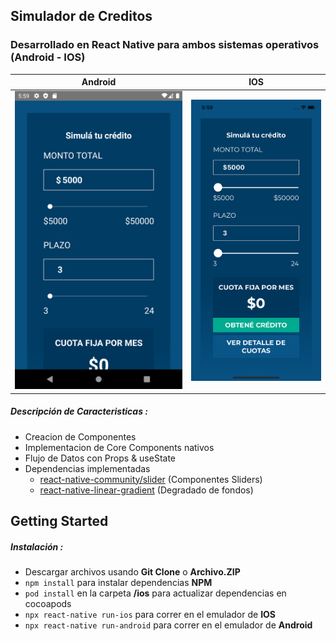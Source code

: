 ## Simulador de Creditos

### Desarrollado en React Native para ambos sistemas operativos (Android - IOS)
| Android |   IOS  |
|----------|-----------|
| ![Android Demo](https://github.com/cristhianpabon/RN-SimuladorCreditos/blob/master/Demo/Android.png)| ![Android Demo](https://github.com/cristhianpabon/RN-SimuladorCreditos/blob/master/Demo/Iphone.png)|



##### Descripción de Caracteristicas :

* Creacion de Componentes
* Implementacion de Core Components nativos
* Flujo de Datos con Props & useState
* Dependencias implementadas
  * [react-native-community/slider](https://github.com/react-native-community/react-native-slider) (Componentes Sliders)
  * [react-native-linear-gradient](https://github.com/react-native-community/react-native-linear-gradient) (Degradado de fondos)
  
## Getting Started  

##### Instalación :

* Descargar archivos usando **Git Clone** o **Archivo.ZIP**
* `npm install` para instalar dependencias **NPM**
* `pod install` en la carpeta **/ios** para actualizar dependencias en cocoapods
* `npx react-native run-ios` para correr en el emulador de **IOS**
* `npx react-native run-android` para correr en el emulador de **Android**
